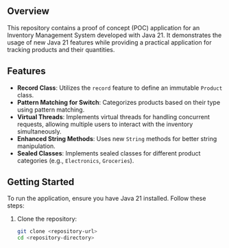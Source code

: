 ## Overview

This repository contains a proof of concept (POC) application for an Inventory Management System developed with Java 21. It demonstrates the usage of new Java 21 features while providing a practical application for tracking products and their quantities.

## Features

- **Record Class**: Utilizes the `record` feature to define an immutable `Product` class.
- **Pattern Matching for Switch**: Categorizes products based on their type using pattern matching.
- **Virtual Threads**: Implements virtual threads for handling concurrent requests, allowing multiple users to interact with the inventory simultaneously.
- **Enhanced String Methods**: Uses new `String` methods for better string manipulation.
- **Sealed Classes**: Implements sealed classes for different product categories (e.g., `Electronics`, `Groceries`).

## Getting Started

To run the application, ensure you have Java 21 installed. Follow these steps:

1. Clone the repository:
   ```bash
   git clone <repository-url>
   cd <repository-directory>